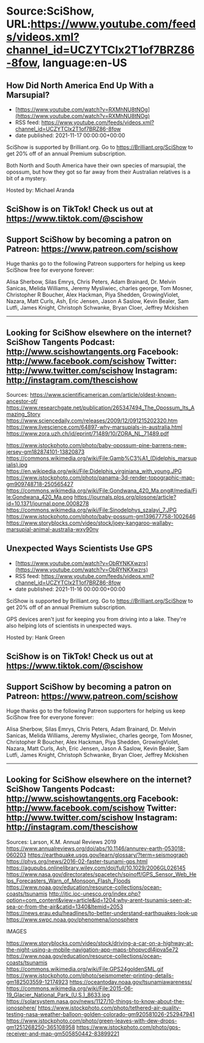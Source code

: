 # Source:SciShow, URL:https://www.youtube.com/feeds/videos.xml?channel_id=UCZYTClx2T1of7BRZ86-8fow, language:en-US

## How Did North America End Up With a Marsupial?
 - [https://www.youtube.com/watch?v=RXMhNU8tNOg](https://www.youtube.com/watch?v=RXMhNU8tNOg)
 - RSS feed: https://www.youtube.com/feeds/videos.xml?channel_id=UCZYTClx2T1of7BRZ86-8fow
 - date published: 2021-11-17 00:00:00+00:00

SciShow is supported by Brilliant.org. Go to https://Brilliant.org/SciShow to get 20% off of an annual Premium subscription. 

Both North and South America have their own species of marsupial, the opossum, but how they got so far away from their Australian relatives is a bit of a mystery. 

Hosted by: Michael Aranda

SciShow is on TikTok!  Check us out at https://www.tiktok.com/@scishow 
----------
Support SciShow by becoming a patron on Patreon: https://www.patreon.com/scishow
----------
Huge thanks go to the following Patreon supporters for helping us keep SciShow free for everyone forever:

Alisa Sherbow, Silas Emrys, Chris Peters, Adam Brainard, Dr. Melvin Sanicas, Melida Williams, Jeremy Mysliwiec, charles george, Tom Mosner, Christopher R Boucher, Alex Hackman, Piya Shedden, GrowingViolet, Nazara, Matt Curls, Ash, Eric Jensen, Jason A Saslow, Kevin Bealer, Sam Lutfi, James Knight, Christoph Schwanke, Bryan Cloer, Jeffrey Mckishen

----------
Looking for SciShow elsewhere on the internet?
SciShow Tangents Podcast: http://www.scishowtangents.org
Facebook: http://www.facebook.com/scishow
Twitter: http://www.twitter.com/scishow
Instagram: http://instagram.com/thescishow
----------
Sources:
https://www.scientificamerican.com/article/oldest-known-ancestor-of/
https://www.researchgate.net/publication/265347494_The_Opossum_Its_Amazing_Story
https://www.sciencedaily.com/releases/2009/12/091215202320.htm
https://www.livescience.com/64897-why-marsupials-in-australia.html
https://www.zora.uzh.ch/id/eprint/71489/10/ZORA_NL_71489.pdf 

https://www.istockphoto.com/photo/baby-opossum-pine-barrens-new-jersey-gm182874101-13820873
https://commons.wikimedia.org/wiki/File:Gamb%C3%A1_(Didelphis_marsupialis).jpg
https://en.wikipedia.org/wiki/File:Didelphis_virginiana_with_young.JPG
https://www.istockphoto.com/photo/panama-3d-render-topographic-map-gm909748718-250565427
https://commons.wikimedia.org/wiki/File:Gondwana_420_Ma.png#/media/File:Gondwana_420_Ma.png
https://journals.plos.org/plosone/article?id=10.1371/journal.pone.0008278
https://commons.wikimedia.org/wiki/File:Sinodelphys_szalayi_7.JPG
https://www.istockphoto.com/photo/baby-possum-gm139677758-1002646
https://www.storyblocks.com/video/stock/joey-kangaroo-wallaby-marsupial-animal-australia-wxy90ny

## Unexpected Ways Scientists Use GPS
 - [https://www.youtube.com/watch?v=ObRYNKXwzrs](https://www.youtube.com/watch?v=ObRYNKXwzrs)
 - RSS feed: https://www.youtube.com/feeds/videos.xml?channel_id=UCZYTClx2T1of7BRZ86-8fow
 - date published: 2021-11-16 00:00:00+00:00

SciShow is supported by Brilliant.org. Go to https://Brilliant.org/SciShow to get 20% off of an annual Premium subscription. 

GPS devices aren't just for keeping you from driving into a lake. They're also helping lots of scientists in unexpected ways.

Hosted by: Hank Green

SciShow is on TikTok!  Check us out at https://www.tiktok.com/@scishow 
----------
Support SciShow by becoming a patron on Patreon: https://www.patreon.com/scishow
----------
Huge thanks go to the following Patreon supporters for helping us keep SciShow free for everyone forever:

Alisa Sherbow, Silas Emrys, Chris Peters, Adam Brainard, Dr. Melvin Sanicas, Melida Williams, Jeremy Mysliwiec, charles george, Tom Mosner, Christopher R Boucher, Alex Hackman, Piya Shedden, GrowingViolet, Nazara, Matt Curls, Ash, Eric Jensen, Jason A Saslow, Kevin Bealer, Sam Lutfi, James Knight, Christoph Schwanke, Bryan Cloer, Jeffrey Mckishen

----------
Looking for SciShow elsewhere on the internet?
SciShow Tangents Podcast: http://www.scishowtangents.org
Facebook: http://www.facebook.com/scishow
Twitter: http://www.twitter.com/scishow
Instagram: http://instagram.com/thescishow
----------

Sources: 
Larson, K.M. Annual Reviews 2019 https://www.annualreviews.org/doi/abs/10.1146/annurev-earth-053018-060203
https://earthquake.usgs.gov/learn/glossary/?term=seismograph 
https://phys.org/news/2016-02-faster-tsunami-gps.html
https://agupubs.onlinelibrary.wiley.com/doi/full/10.1029/2006GL026145 
https://www.nasa.gov/directorates/spacetech/spinoff/GPS_Sensor_Web_Helps_Forecasters_Warn_of_Monsoon_Flash_Floods 
https://www.noaa.gov/education/resource-collections/ocean-coasts/tsunamis
http://itic.ioc-unesco.org/index.php?option=com_content&view=article&id=1204:why-arent-tsunamis-seen-at-sea-or-from-the-air&catid=1340&Itemid=2053
https://news.erau.edu/headlines/to-better-understand-earthquakes-look-up
https://www.swpc.noaa.gov/phenomena/ionosphere

IMAGES

https://www.storyblocks.com/video/stock/driving-a-car-on-a-highway-at-the-night-using-a-mobile-navigation-app-maps-bhopvcdl4jpva5e72
https://www.noaa.gov/education/resource-collections/ocean-coasts/tsunamis
https://commons.wikimedia.org/wiki/File:GPS24goldenSML.gif
https://www.istockphoto.com/photo/seismometer-printing-details-gm182503559-12174923
https://oceantoday.noaa.gov/tsunamiawareness/
https://commons.wikimedia.org/wiki/File:2015-06-19_Glacier_National_Park_(U.S.)_8633.jpg
https://solarsystem.nasa.gov/news/1127/10-things-to-know-about-the-ionosphere/
https://www.istockphoto.com/photo/tethered-air-quality-testing-nasa-weather-balloon-golden-colorado-gm920581026-252947941
https://www.istockphoto.com/photo/green-leaves-with-dew-drops-gm1251268250-365108958
https://www.istockphoto.com/photo/gps-receiver-and-map-gm505850442-83899221

